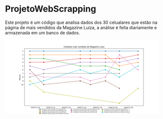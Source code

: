 # ProjetoWebScrapping

<p>Este projeto é um código que analisa dados dos 30 celualares que estão na página de mais vendidos da Magazine Luiza, a análise é feita diariamente e armazenada em um banco de dados.  </p>
<img src="grafico.png"/> 
